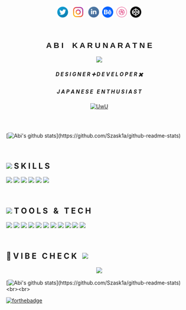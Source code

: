 <link href="https://allfont.net/allfont.css?fonts=electroharmonix" rel="stylesheet" type="text/css" />

<!--
**Szask1a/Szask1a** is a ✨ _special_ ✨ repository because its `README.md` (this file) appears on your GitHub profile.

Here are some ideas to get you started:

- 🔭 I’m currently working on ...
- 🌱 I’m currently learning ...
- 👯 I’m looking to collaborate on ...
- 🤔 I’m looking for help with ...
- 💬 Ask me about ...
- 📫 How to reach me: ...
- 😄 Pronouns: ...
- ⚡ Fun fact: ...
-->

<p align="center"> 
  <a href="https://twitter.com/sask1aaa"><img height="30" src="https://github.com/Szask1a/portfolio/blob/master/Twitter.svg"></a>&nbsp;&nbsp;
  <a href="https://instagram.com/sundxncekid"><img height="30" src="https://github.com/Szask1a/portfolio/blob/master/instagram.svg"></a>&nbsp;&nbsp;
  <a href="https://www.linkedin.com/in/abisheaka-karunaratne-4bb0bb1a6/"><img height="30" src="https://github.com/Szask1a/portfolio/blob/master/linkedIn.svg"></a>&nbsp;
  <a href="https://www.behance.net/saskiaaa"><img height="30" src="https://github.com/Szask1a/portfolio/blob/master/Behance.svg"></a>&nbsp;
  <a href="https://dribbble.com/ab1sheaka"><img height="30" src="https://github.com/Szask1a/portfolio/blob/master/iconfinder_dribble_313487.svg"></a>&nbsp;
  <a href="https://codepen.io/Sask1a"><img height="30" src="https://github.com/Szask1a/portfolio/blob/master/Codepen.svg"></a>
</p>
<br>

<div align="center">
  <h2 style="text-align:center; font-family: 'Electroharmonix', arial;">A B I &nbsp;&nbsp; K A R U N A R A T N E </h2>
  <p align="center">
    <img src="https://media.giphy.com/media/dUgCSL3T36IAKDcclh/giphy.gif">
  </p>
  <h5 style="text-align:center">D E S I G N E R ➕ D E V E L O P E R ✖️ </h5>
  <h5 style="text-align:center">J A P A N E S E &nbsp; E N T H U S I A S T </h5>
  <p align="center">
    <a href="#">
        <img src="https://img.shields.io/badge/Made_With-Love-informational?style=for-the-badge&logo=heart&logoColor=white&color=C13B3A&labelColor=EA4560&logoWidth=40&logoHeight=20"
            alt="UwU"></a>
  </p>
</div>

<br><br>

[![Abi's github stats](https://github-readme-stats.vercel.app/api?username=Szask1a&theme=material-palenight&show_icons=true&count_private=true?)](https://github.com/Szask1a/github-readme-stats)

<br>

## <img src="https://media.giphy.com/media/kg1QdNSiawGak25Wr4/giphy.gif" width="30px"> S K I L L S

![](https://img.shields.io/badge/Word-Press-informational?style=for-the-badge&logo=wordpress&logoColor=white&color=AD81CE)
![](https://img.shields.io/badge/Web-Development-informational?style=for-the-badge&logo=javascript&logoColor=white&color=AD81CE)
![](https://img.shields.io/badge/Graphic-Design-informational?style=for-the-badge&logo=adobe&logoColor=white&color=AD81CE)
![](https://img.shields.io/badge/3D-Packaging-informational?style=for-the-badge&logo=blender&logoColor=white&color=AD81CE)
![](https://img.shields.io/badge/Android-Development-informational?style=for-the-badge&logo=flutter&logoColor=white&color=AD81CE)
![](https://img.shields.io/badge/UX/UI-Design-informational?style=for-the-badge&logo=adobe&logoColor=white&color=AD81CE)

<br>

## <img src="https://media.giphy.com/media/kg1QdNSiawGak25Wr4/giphy.gif" width="30px"> T O O L S &nbsp;  & &nbsp;  T E C H 
  ![](https://img.shields.io/badge/Adobe-Illustrator-informational?style=for-the-badge&logo=adobe&logoColor=white&color=2bbc8a)
  ![](https://img.shields.io/badge/Adobe-Photoshop-informational?style=for-the-badge&logo=adobe&logoColor=white&color=2bbc8a)
  ![](https://img.shields.io/badge/Intellij-Idea-informational?style=for-the-badge&logo=jetbrains&logoColor=white&color=2bbc8a)
  ![](https://img.shields.io/badge/Android-Studio-informational?style=for-the-badge&logo=android&logoColor=white&color=2bbc8a)
  ![](https://img.shields.io/badge/Git-Bash-informational?style=for-the-badge&logo=github&logoColor=white&color=2bbc8a)
  ![](https://img.shields.io/badge/Unity-Engine-informational?style=for-the-badge&logo=unity&logoColor=white&color=2bbc8a)
  ![](https://img.shields.io/badge/Unreal-Engine-informational?style=for-the-badge&logo=unreal-engine&logoColor=white&color=2bbc8a)
  ![](https://img.shields.io/badge/VS-Code-informational?style=for-the-badge&logo=visual-studio&logoColor=white&color=2bbc8a)
  ![](https://img.shields.io/badge/Visual-Studio-informational?style=for-the-badge&logo=visual-studio&logoColor=white&color=2bbc8a)
  ![](https://img.shields.io/badge/Adobe-XD-informational?style=for-the-badge&logo=adobe&logoColor=white&color=2bbc8a)
  ![](https://img.shields.io/badge/3D-Blender-informational?style=for-the-badge&logo=blender&logoColor=white&color=2bbc8a)
  
<br>

## 🎵 V I B E &nbsp; C H E C K &nbsp; <img src="https://media.giphy.com/media/QBYXXfVNmEFfvghkry/giphy.gif" width="40px">

<p align="center">
    <a href="https://open.spotify.com/track/6wXrEPs3ys8rP5qcJLdo8e?si=TU2KHLUMS9OMHW9HPgMwaw">
        <img src="https://i.imgur.com/njgNeVy.png"></a>
  </p>


[![Abi's github stats](https://github-readme-stats.vercel.app/api/top-langs?username=Szask1a&layout=compact&theme=dracula&show_icons=true&count_private=true?)](https://github.com/Szask1a/github-readme-stats)
<br><br>

[![forthebadge](https://forthebadge.com/images/badges/powered-by-jeffs-keyboard.svg)](https://forthebadge.com)

